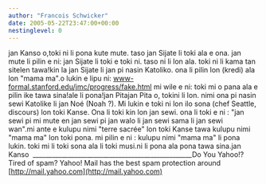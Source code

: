 ```yaml
---
author: "Francois Schwicker"
date: 2005-05-22T23:47:00+00:00
nestinglevel: 0
---
```

jan Kanso o,toki ni li pona kute mute. taso jan Sijate li toki ala e ona. jan mute li pilin e ni: jan Sijate li toki e toki ni. taso ni li lon ala. toki ni li kama tan sitelen tawa!kin la jan Sijate li jan pi nasin Katoliko. ona li pilin lon (kredi) ala lon "mama ma".o lukin e lipu ni: www-formal.stanford.edu/jmc/progress/fake.html mi wile e ni: toki mi o pana ala e pilin ike tawa sina!ale li pona!jan Pitajan Pita o, tokini li lon. nimi ona pi nasin sewi Katolike li jan Noé (Noah ?). Mi lukin e toki ni lon ilo sona (chef Seattle, discours) lon toki Kanse. Ona li toki kin lon jan sewi. ona li toki e ni : "jan sewi pi mi mute en jan sewi pi jan walo li jan sewi sama li jan sewi wan".mi ante e kulupu nimi "terre sacrée" lon toki Kanse tawa kulupu nimi "mama ma" lon toki pona. mi pilin e ni : kulupu nimi "mama ma" li pona lukin. toki mi li toki sona ala li toki musi.ni li pona ala pona tawa sina.jan Kanso  \_\_\_\_\_\_\_\_\_\_\_\_\_\_\_\_\_\_\_\_\_\_\_\_\_\_\_\_\_\_\_\_\_\_\_\_\_\_\_\_\_\_\_\_\_\_\_\_\_\_Do You Yahoo!?Tired of spam? Yahoo! Mail has the best spam protection around [http://mail.yahoo.com](http://mail.yahoo.com)
